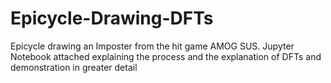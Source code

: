 # Epicycle-Drawing-DFTs
Epicycle drawing an Imposter from the hit game AMOG SUS. Jupyter Notebook attached explaining the process and the explanation of DFTs and demonstration in greater detail
